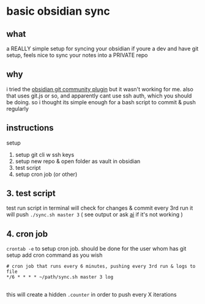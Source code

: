 
# basic obsidian sync

## what
a REALLY simple setup for syncing your obsidian
if youre a dev and have git setup, feels nice to sync your notes into a PRIVATE repo

## why
i tried the [obsidian git community plugin](https://github.com/denolehov/obsidian-git) but it wasn't working for me.
also that uses git.js or so, and apparently cant use ssh auth, which you should be doing.
so i thought its simple enough for a bash script to commit & push regularly


## instructions
setup
1. setup git cli w ssh keys 
2. setup new repo & open folder as vault in obsidian
3. test script
4. setup cron job (or other)

## 3. test script
test run script in terminal
will check for changes & commit
every 3rd run it will push
`./sync.sh master 3`
( see output or ask [ai](https://huggingface.co/chat/) if it's not working )

## 4. cron job
`crontab -e` to setup cron job. should be done for the user whom has git setup
add cron command as you wish

```
# cron job that runs every 6 minutes, pushing every 3rd run & logs to file
*/6 * * * * ~/path/sync.sh master 3 log
```

## 
this will create a hidden `.counter` in order to push every X iterations